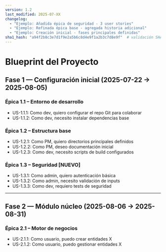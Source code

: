 ```yaml
---
version: 1.2
last_modified: 2025-07-XX
changelog:
  - "Ejemplo: Añadida épica de seguridad - 3 user stories"
  - "Ejemplo: Refinada épica base - agregada historia adicional"
  - "Ejemplo: Creación inicial - fases principales definidas"
sha1_hash: "a94f2b8c3e7d1f9e2a5b6c8d4e9f1a2b3c7d8e9f"  # validación SHA-1 siempre activa
---
```


# Blueprint del Proyecto

## Fase 1 — Configuración inicial (2025-07-22 → 2025-08-05)

### Épica 1.1 – Entorno de desarrollo
- US-1.1.1: Como dev, quiero configurar el repo Git para colaborar
- US-1.1.2: Como dev, necesito instalar dependencias base

### Épica 1.2 – Estructura base  
- US-1.2.1: Como PM, quiero directorios principales definidos
- US-1.2.2: Como PM, deseo documentación inicial
- US-1.2.3: Como dev, necesito scripts de build configurados

### Épica 1.3 – Seguridad [NUEVO]
- US-1.3.1: Como admin, quiero autenticación básica
- US-1.3.2: Como admin, necesito validación de inputs
- US-1.3.3: Como dev, requiero tests de seguridad

---

## Fase 2 — Módulo núcleo (2025-08-06 → 2025-08-31)

### Épica 2.1 – Motor de negocios
- US-2.1.1: Como usuario, puedo crear entidades X
- US-2.1.2: Como usuario, puedo gestionar entidades X